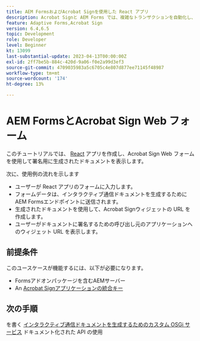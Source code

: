 ```yaml
---
title: AEM FormsおよびAcrobat Signを使用した React アプリ
description: Acrobat Signと AEM Forms では、複雑なトランザクションを自動化し、シームレスなデジタルエクスペリエンスの一環として法的な電子サインを含めることができます。
feature: Adaptive Forms,Acrobat Sign
version: 6.4,6.5
topic: Development
role: Developer
level: Beginner
kt: 13099
last-substantial-update: 2023-04-13T00:00:00Z
exl-id: 2ff7be5b-884c-420d-9a06-f0e2a99d3ef3
source-git-commit: 4709035983a5c6705c4e807d877ee71145f48987
workflow-type: tm+mt
source-wordcount: '174'
ht-degree: 13%

---
```


# AEM FormsとAcrobat Sign Web フォーム


このチュートリアルでは、 [React](https://react.dev/) アプリを作成し、Acrobat Sign Web フォームを使用して署名用に生成されたドキュメントを表示します。

次に、使用例の流れを示します

* ユーザーが React アプリのフォームに入力します。
* フォームデータは、インタラクティブ通信ドキュメントを生成するためにAEM Formsエンドポイントに送信されます。
* 生成されたドキュメントを使用して、Acrobat Signウィジェットの URL を作成します。
* ユーザーがドキュメントに署名するための呼び出し元のアプリケーションへのウィジェット URL を表示します。

## 前提条件

このユースケースが機能するには、以下が必要になります。

* Formsアドオンパッケージを含むAEMサーバー
* An [Acrobat Signアプリケーションの統合キー](https://helpx.adobe.com/sign/kb/how-to-create-an-integration-key.html)

## 次の手順

を書く [インタラクティブ通信ドキュメントを生成するためのカスタム OSGi サービス](./create-ic-document.md) ドキュメント化された API の使用
